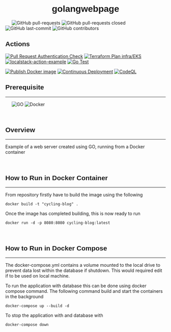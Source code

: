 <h1 align="center" style="font-family: 'Lucida Sans', Arial, sans-serif"><b>golangwebpage</b></h1>

&nbsp;&nbsp;&nbsp;&nbsp;
![GitHub pull-requests](https://img.shields.io/github/issues-pr/jackstockley89/golangwebpage?style=for-the-badge)
![GitHub pull-requests closed](https://img.shields.io/github/issues-pr-closed/jackstockley89/golangwebpage?style=for-the-badge)
![GitHub last-commit](https://img.shields.io/github/last-commit/jackstockley89/golangwebpage?style=for-the-badge)
![GitHub contributors](https://img.shields.io/github/contributors/jackstockley89/golangwebpage?style=for-the-badge)
<br/>

<h2 align="left" style="font-family: 'Lucida Sans', Arial, sans-serif"><b>Actions</b></h2>

[![Pull Request Authentication Check](https://github.com/jackstockley89/golangwebpage/actions/workflows/auth-check.yml/badge.svg)](https://github.com/jackstockley89/golangwebpage/actions/workflows/auth-check.yml)
[![Terraform Plan infra/EKS](https://github.com/jackstockley89/golangwebpage/actions/workflows/terraform-plan.yml/badge.svg)](https://github.com/jackstockley89/golangwebpage/actions/workflows/terraform-plan.yml)
[![localstack-action-example](https://github.com/jackstockley89/golangwebpage/actions/workflows/localstack-testing.yml/badge.svg)](https://github.com/jackstockley89/golangwebpage/actions/workflows/localstack-testing.yml)
[![Go Test](https://github.com/jackstockley89/golangwebpage/actions/workflows/go-test.yml/badge.svg)](https://github.com/jackstockley89/golangwebpage/actions/workflows/go-test.yml)

[![Publish Docker image](https://github.com/jackstockley89/golangwebpage/actions/workflows/docker-build-and-push.yml/badge.svg)](https://github.com/jackstockley89/golangwebpage/actions/workflows/docker-build-and-push.yml)
[![Continuous Deployment](https://github.com/jackstockley89/golangwebpage/actions/workflows/cd.yml/badge.svg)](https://github.com/jackstockley89/golangwebpage/actions/workflows/cd.yml)
[![CodeQL](https://github.com/jackstockley89/golangwebpage/actions/workflows/codeql-analysis.yml/badge.svg)](https://github.com/jackstockley89/golangwebpage/actions/workflows/codeql-analysis.yml)
<br/>

<h2 align="left" style="font-family: 'Lucida Sans', Arial, sans-serif"><b>Prerequisite</b></h2>

---
&nbsp;&nbsp;&nbsp;&nbsp;
![GO](https://img.shields.io/github/go-mod/go-version/jackstockley89/golangwebpage)
![Docker](https://img.shields.io/badge/Docker-v20.10.2-blue)

<br/>

<h2 align="left" style="font-family: 'Lucida Sans', Arial, sans-serif"><b>Overview</b></h2>

---
Example of a web server created using GO, running from a Docker container

<br/>

<h2 align="left" style="font-family: 'Lucida Sans', Arial, sans-serif"><b>How to Run in Docker Container</b></h2>
 
---

From repository firstly have to build the image using the following
```
docker build -t "cycling-blog" .
```

Once the image has completed building, this is now ready to run 
```
docker run -d -p 8080:8080 cycling-blog:latest
```

<br/>

<h2 align="left" style="font-family: 'Lucida Sans', Arial, sans-serif"><b>How to Run in Docker Compose</b></h2>
 
---

The docker-compose.yml contains a volume mounted to the local drive to prevent data lost within the database if shutdown. This would required edit if to be used on local machine.

To run the application with database this can be done using docker compose command. The following command build and start the containers in the background
```
docker-compose up --build -d
```

To stop the application with and database with
```
docker-compose down
```
